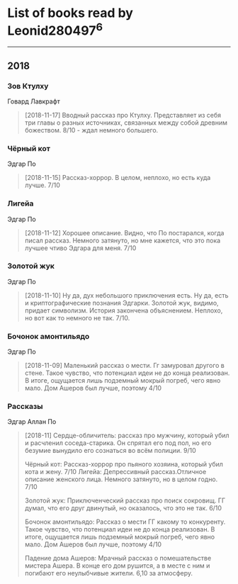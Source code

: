 # List of books read by Leonid280497<sup>6</sup>
---

## 2018

### Зов Ктулху
Говард Лавкрафт
> [2018-11-17] Вводный рассказ про Ктулху. Представляет из себя три главы о разных источниках, связанных между собой древним божеством. 8/10 - ждал немного большего.


### Чёрный кот
Эдгар По
> [2018-11-15] Рассказ-хоррор. В целом, неплохо, но есть куда лучше. 7/10


### Лигейа
Эдгар По
> [2018-11-12] Хорошее описание. Видно, что По постарался, когда писал рассказ. Немного затянуто, но мне кажется, что это пока лучшее чтиво Эдгара для меня. 7/10


### Золотой жук
Эдгар По
> [2018-11-10] Ну да, дух небольшого приключения есть. Ну да, есть и криптографические познания Эдгарки. Золотой жук, видимо, придает символизм. История закончена объяснением. Неплохо, но вот как то немного не так. 7/10.


### Бочонок амонтильядо
Эдгар По
> [2018-11-09] Маленький рассказ о мести. Гг замуровал другого в стене. Такое чувство, что потенциал идеи не до конца реализован. В итоге, ощущается лишь подземный мокрый погреб, чего явно мало. Дом Ашеров был лучше, поэтому 4/10


### Рассказы
Эдгар Аллан По
> [2018-11] Сердце-обличитель: рассказ про мужчину, который убил и расчленил соседа-старика. Он спрятал его под пол, но его безумие вынудило его сознаться во всём полиции. 9/10
> 
> Чёрный кот:  Рассказ-хоррор про пьяного хозяина, который убил кота и жену. 7/10
> Лигейа: Депрессивный рассказ.Отличное описание женского лица. Немного затянуто, но в целом годно. 7/10
> 
> Золотой жук: Приключенческий рассказ про поиск сокровищ. ГГ думал, что его друг двинутый, но оказалось, что это не так. 6/10
> 
> Бочонок амонтильядо: Рассказ о мести ГГ какому то конкуренту. Такое чувство, что потенциал идеи не до конца реализован. В итоге, ощущается лишь подземный мокрый погреб, чего явно мало. Дом Ашеров был лучше, поэтому 4/10
> 
> Падение дома Ашеров: Мрачный рассказ о помешательстве мистера Ашера. В конце его дом рушится, а в месте с ним и погибают его неулыбчивые жители. 6,10 за атмосферу.



